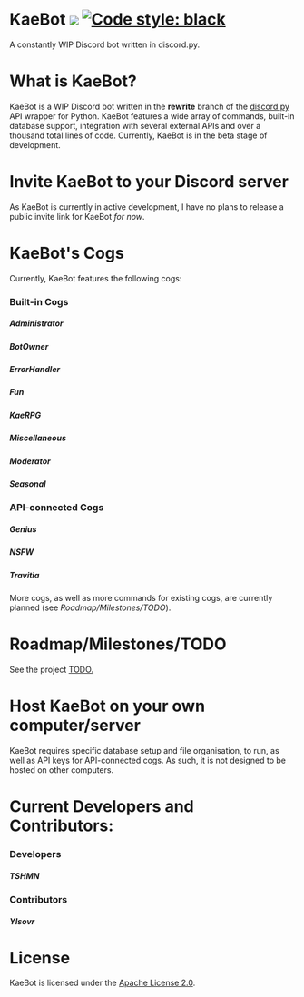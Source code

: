 # KaeBot ![](https://img.shields.io/badge/source-open-%2326003f.svg) [![Code style: black](https://img.shields.io/badge/code%20style-black-000000.svg)](https://github.com/ambv/black)
A constantly WIP Discord bot written in discord.py. 

# What is KaeBot?
KaeBot is a WIP Discord bot written in the __rewrite__ branch of the [discord.py](https://github.com/Rapptz/discord.py) API wrapper for Python. KaeBot features a wide array of commands, built-in database support, integration with several external APIs and over a thousand total lines of code.
Currently, KaeBot is in the beta stage of development.

# Invite KaeBot to your Discord server
As KaeBot is currently in active development, I have no plans to release a public invite link for KaeBot *for now*.

# KaeBot's Cogs
Currently, KaeBot features the following cogs:
### Built-in Cogs
##### Administrator
##### BotOwner
##### ErrorHandler
##### Fun
##### KaeRPG
##### Miscellaneous
##### Moderator
##### Seasonal

### API-connected Cogs
##### Genius
##### NSFW
##### Travitia
More cogs, as well as more commands for existing cogs, are currently planned (see *Roadmap/Milestones/TODO*).

# Roadmap/Milestones/TODO
See the project [TODO.](TODO)

# Host KaeBot on your own computer/server
KaeBot requires specific database setup and file organisation, to run, as well as API keys for API-connected cogs.
As such, it is not designed to be hosted on other computers.

# Current Developers and Contributors:
### Developers
##### TSHMN
### Contributors
##### Ylsovr

# License
KaeBot is licensed under the [Apache License 2.0](LICENSE).
